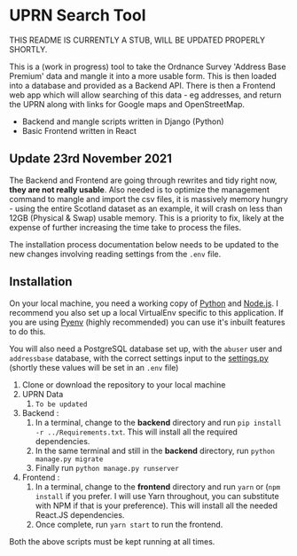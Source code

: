 # UPRN Search Tool

THIS README IS CURRENTLY A STUB, WILL BE UPDATED PROPERLY SHORTLY.

This is a (work in progress) tool to take the Ordnance Survey 'Address Base
Premium' data and mangle it into a more usable form. This is then loaded into a
database and provided as a Backend API. There is then a Frontend web app which
will allow searching of this data - eg addresses, and return the UPRN along with
links for Google maps and OpenStreetMap.

- Backend and mangle scripts written in Django (Python)
- Basic Frontend written in React

## Update 23rd November 2021

The Backend and Frontend are going through rewrites and tidy right now, __they
are not really usable__. Also needed is to optimize the management command to
mangle and import the csv files, it is massively memory hungry - using the
entire Scotland dataset as an example, it will crash on less than 12GB (Physical
& Swap) usable memory. This is a priority to fix, likely at the expense of
further increasing the time take to process the files.

The installation process documentation below needs to be updated to the new
changes involving reading settings from the `.env` file.

## Installation

On your local machine, you need a working copy of [Python][python] and
[Node.js][nodejs]. I recommend you also set up a local VirtualEnv specific to
this application. If you are using [Pyenv][pyenv] (highly recommended) you can
use it's inbuilt features to do this.

You will also need a PostgreSQL database set up, with the `abuser` user and
`addressbase` database, with the correct settings input to the
[settings.py](backend/backend/settings.py) (shortly these values will be set in
an `.env` file)

1. Clone or download the repository to your local machine
2. UPRN Data
   1. `To be updated`
3. Backend :
   1. In a terminal, change to the **backend** directory and run
      `pip install -r ../Requirements.txt`. This will install all the required
      dependencies.
   2. In the same terminal and still in the **backend** directory, run
      `python manage.py migrate`
   3. Finally run `python manage.py runserver`
4. Frontend :
   1. In a terminal, change to the **frontend** directory and run `yarn` or
      (`npm install` if you prefer. I will use Yarn throughout, you can
      substitute with NPM if that is your preference). This will install all the
      needed React.JS dependencies.
   2. Once complete, run `yarn start` to run the frontend.

Both the above scripts must be kept running at all times.

[python]: https://www.python.org/
[nodejs]: https://nodejs.org/
[pyenv]: https://github.com/pyenv/pyenv/
